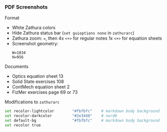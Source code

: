 ### PDF Screenshots
Format
- White Zathura colors
- Hide Zathura status bar
  (`set guioptions none` in `zathurarc`)
- Zathura zoom: `=`, then
  4x `<+>` for regular notes
  1x `<+>` for equation sheets
- Screenshot geometry:
  ```
  W=1034
  H=956
  ```

Documents
- Optics equation sheet 13
- Solid State exercises 108
- ContMech equation sheet 2
- FizMer exercises page 69 or 73


Modifications to `zathurarc`
```sh
set recolor-lightcolor        "#fbfbfc"    # markdown body background
set recolor-darkcolor         "#2e3440"    # nord0
set default-bg                "#fbfbfc"    # markdown body background
set recolor true
```

